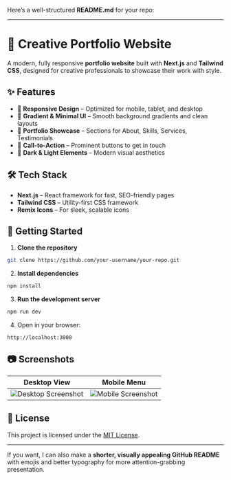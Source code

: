Here’s a well-structured **README.md** for your repo:

----

# 🎨 Creative Portfolio Website

A modern, fully responsive **portfolio website** built with **Next.js** and **Tailwind CSS**, designed for creative professionals to showcase their work with style.

## ✨ Features

* 📱 **Responsive Design** – Optimized for mobile, tablet, and desktop
* 🎨 **Gradient & Minimal UI** – Smooth background gradients and clean layouts
* 📂 **Portfolio Showcase** – Sections for About, Skills, Services, Testimonials
* 🎯 **Call-to-Action** – Prominent buttons to get in touch
* 🌙 **Dark & Light Elements** – Modern visual aesthetics

## 🛠️ Tech Stack

* **Next.js** – React framework for fast, SEO-friendly pages
* **Tailwind CSS** – Utility-first CSS framework
* **Remix Icons** – For sleek, scalable icons

## 🚀 Getting Started

1. **Clone the repository**

```bash
git clone https://github.com/your-username/your-repo.git
```

2. **Install dependencies**

```bash
npm install
```

3. **Run the development server**

```bash
npm run dev
```

4. Open in your browser:

```
http://localhost:3000
```

## 📷 Screenshots

| Desktop View                                     | Mobile Menu                                    |
| ------------------------------------------------ | ---------------------------------------------- |
| ![Desktop Screenshot](./screenshots/desktop.png) | ![Mobile Screenshot](./screenshots/mobile.png) |

## 📜 License

This project is licensed under the [MIT License](LICENSE).

---

If you want, I can also make a **shorter, visually appealing GitHub README** with emojis and better typography for more attention-grabbing presentation.

